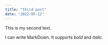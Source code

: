 ```yaml
---
title: "third post"
date: "2022-05-12"
---
```


This is my second text.

I can write MarkDown. It supports _bold_ and *italic*.

